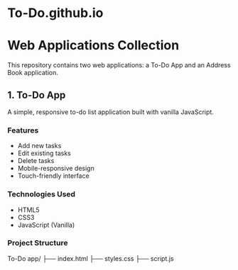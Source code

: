 # To-Do.github.io
# Web Applications Collection

This repository contains two web applications: a To-Do App and an Address Book application.

## 1. To-Do App

A simple, responsive to-do list application built with vanilla JavaScript.

### Features
- Add new tasks
- Edit existing tasks
- Delete tasks
- Mobile-responsive design
- Touch-friendly interface

### Technologies Used
- HTML5
- CSS3
- JavaScript (Vanilla)

### Project Structure
To-Do app/
├── index.html
├── styles.css
├── script.js
